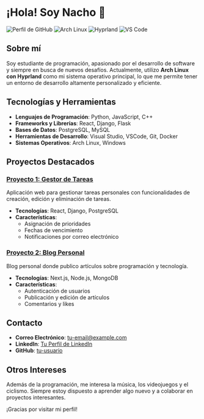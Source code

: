# ¡Hola! Soy Nacho 👋

![Perfil de GitHub](https://img.shields.io/badge/-GitHub-181717?style=flat-square&logo=github&logoColor=white)
![Arch Linux](https://img.shields.io/badge/Arch_Linux-1793D1?style=flat-square&logo=arch-linux&logoColor=white)
![Hyprland](https://img.shields.io/badge/Hyprland-764ABC?style=flat-square&logo=arch-linux&logoColor=white)
![VS Code](https://img.shields.io/badge/Visual_Studio_Code-0078d7?style=flat-square&logo=visual-studio-code&logoColor=white)

## Sobre mí

Soy estudiante de programación, apasionado por el desarrollo de software y siempre en busca de nuevos desafíos. Actualmente, utilizo **Arch Linux con Hyprland** como mi sistema operativo principal, lo que me permite tener un entorno de desarrollo altamente personalizado y eficiente.

## Tecnologías y Herramientas

- **Lenguajes de Programación**: Python, JavaScript, C++
- **Frameworks y Librerías**: React, Django, Flask
- **Bases de Datos**: PostgreSQL, MySQL
- **Herramientas de Desarrollo**: Visual Studio, VSCode, Git, Docker
- **Sistemas Operativos**: Arch Linux, Windows

## Proyectos Destacados

### [Proyecto 1: Gestor de Tareas](https://github.com/tu-usuario/proyecto-1)
Aplicación web para gestionar tareas personales con funcionalidades de creación, edición y eliminación de tareas.

- **Tecnologías**: React, Django, PostgreSQL
- **Características**:
  - Asignación de prioridades
  - Fechas de vencimiento
  - Notificaciones por correo electrónico

### [Proyecto 2: Blog Personal](https://github.com/tu-usuario/proyecto-2)
Blog personal donde publico artículos sobre programación y tecnología.

- **Tecnologías**: Next.js, Node.js, MongoDB
- **Características**:
  - Autenticación de usuarios
  - Publicación y edición de artículos
  - Comentarios y likes

## Contacto

- **Correo Electrónico**: [tu-email@example.com](mailto:tu-email@example.com)
- **LinkedIn**: [Tu Perfil de LinkedIn](https://www.linkedin.com/in/tu-perfil)
- **GitHub**: [tu-usuario](https://github.com/tu-usuario)

## Otros Intereses

Además de la programación, me interesa la música, los videojuegos y el ciclismo. Siempre estoy dispuesto a aprender algo nuevo y a colaborar en proyectos interesantes.

¡Gracias por visitar mi perfil!
